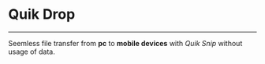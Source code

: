 # Quik Drop
---
Seemless file transfer from **pc** to **mobile devices** with *Quik Snip* without usage of data.
